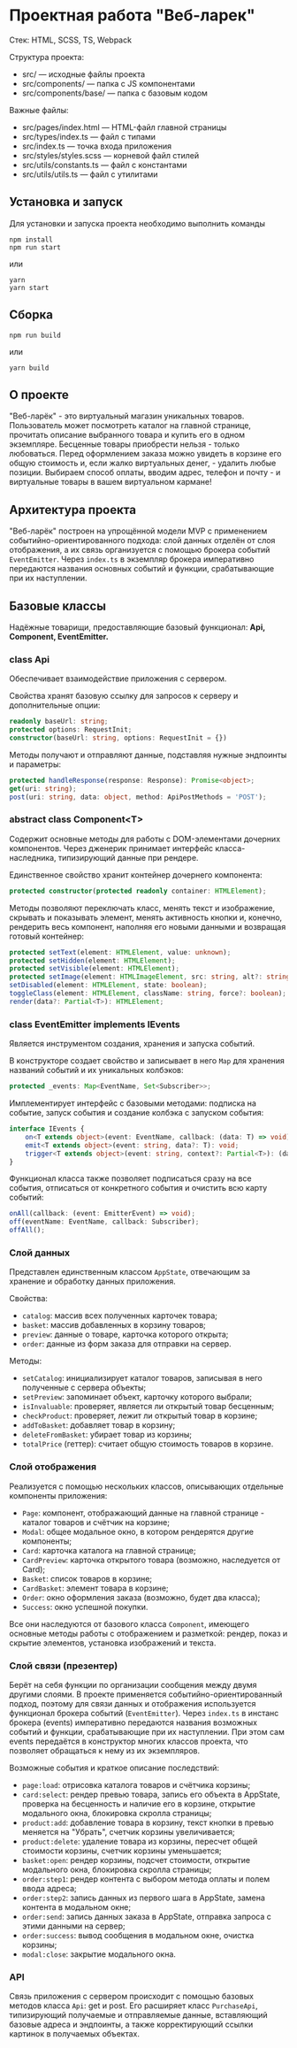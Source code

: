 # Проектная работа "Веб-ларек"

Стек: HTML, SCSS, TS, Webpack

Структура проекта:
- src/ — исходные файлы проекта
- src/components/ — папка с JS компонентами
- src/components/base/ — папка с базовым кодом

Важные файлы:
- src/pages/index.html — HTML-файл главной страницы
- src/types/index.ts — файл с типами
- src/index.ts — точка входа приложения
- src/styles/styles.scss — корневой файл стилей
- src/utils/constants.ts — файл с константами
- src/utils/utils.ts — файл с утилитами

## Установка и запуск
Для установки и запуска проекта необходимо выполнить команды

```
npm install
npm run start
```

или

```
yarn
yarn start
```
## Сборка

```
npm run build
```

или

```
yarn build
```

## О проекте

"Веб-ларёк" - это виртуальный магазин уникальных товаров. Пользователь может посмотреть каталог на главной странице, прочитать описание выбранного товара и купить его в одном экземпляре. Бесценные товары приобрести нельзя - только любоваться. Перед оформлением заказа можно увидеть в корзине его общую стоимость и, если жалко виртуальных денег, - удалить любые позиции. Выбираем способ оплаты, вводим адрес, телефон и почту - и виртуальные товары в вашем виртуальном кармане!

## Архитектура проекта

"Веб-ларёк" построен на упрощённой модели MVP с применением событийно-ориентированного подхода: слой данных отделён от слоя отображения, а их связь организуется с помощью брокера событий `EventEmitter`. Через `index.ts` в экземпляр брокера императивно передаются названия основных событий и функции, срабатывающие при их наступлении.

## Базовые классы

Надёжные товарищи, предоставляющие базовый функционал: **Api, Component, EventEmitter.**

### class Api
Обеспечивает взаимодействие приложения с сервером.

Свойства хранят базовую ссылку для запросов к серверу и дополнительные опции:
```typescript
readonly baseUrl: string;
protected options: RequestInit;
constructor(baseUrl: string, options: RequestInit = {})
```
Методы получают и отправляют данные, подставляя нужные эндпоинты и параметры:
```typescript
protected handleResponse(response: Response): Promise<object>;
get(uri: string);
post(uri: string, data: object, method: ApiPostMethods = 'POST');
```

### abstract class Component\<T\>
Содержит основные методы для работы с DOM-элементами дочерних компонентов. Через дженерик принимает интерфейс класса-наследника, типизирующий данные при рендере.

Единственное свойство хранит контейнер дочернего компонента:
```typescript
protected constructor(protected readonly container: HTMLElement);
```
Методы позволяют переключать класс, менять текст и изображение, скрывать и показывать элемент, менять активность кнопки и, конечно, рендерить весь компонент, наполняя его новыми данными и возвращая готовый контейнер:
```typescript
protected setText(element: HTMLElement, value: unknown);
protected setHidden(element: HTMLElement);
protected setVisible(element: HTMLElement);
protected setImage(element: HTMLImageElement, src: string, alt?: string);
setDisabled(element: HTMLElement, state: boolean);
toggleClass(element: HTMLElement, className: string, force?: boolean);
render(data?: Partial<T>): HTMLElement;
```

### class EventEmitter implements IEvents
Является инструментом создания, хранения и запуска событий.

В конструкторе создает свойство и записывает в него `Map` для хранения названий событий и их уникальных колбэков:
```typescript
protected _events: Map<EventName, Set<Subscriber>>;
```
Имплементирует интерфейс с базовыми методами: подписка на событие, запуск события и создание колбэка с запуском события:
```typescript
interface IEvents {
    on<T extends object>(event: EventName, callback: (data: T) => void): void;
    emit<T extends object>(event: string, data?: T): void;
    trigger<T extends object>(event: string, context?: Partial<T>): (data: T) => void;
}
```
Функционал класса также позволяет подписаться сразу на все события, отписаться от конкретного события и очистить всю карту событий:
```typescript
onAll(callback: (event: EmitterEvent) => void);
off(eventName: EventName, callback: Subscriber);
offAll();
```


### Слой данных

Представлен единственным классом `AppState`, отвечающим за хранение и обработку данных приложения.

Свойства:
- `catalog`: массив всех полученных карточек товара;
- `basket`: массив добавленных в корзину товаров;
- `preview`: данные о товаре, карточка которого открыта;
- `order`: данные из форм заказа для отправки на сервер.

Методы:
- `setCatalog`: инициализирует каталог товаров, записывая в него полученные с сервера объекты;
- `setPreview`: запоминает объект, карточку которого выбрали;
- `isInvaluable`: проверяет, является ли открытый товар бесценным;
- `checkProduct`: проверяет, лежит ли открытый товар в корзине;
- `addToBasket`: добавляет товар в корзину;
- `deleteFromBasket`: убирает товар из корзины;
- `totalPrice` (геттер): считает общую стоимость товаров в корзине.


### Слой отображения

Реализуется с помощью нескольких классов, описывающих отдельные компоненты приложения:

- `Page`: компонент, отображающий данные на главной странице - каталог товаров и счётчик на корзине;
- `Modal`: общее модальное окно, в котором рендерятся другие компоненты;
- `Card`: карточка каталога на главной странице;
- `CardPreview`: карточка открытого товара (возможно, наследуется от Card);
- `Basket`: список товаров в корзине;
- `CardBasket`: элемент товара в корзине;
- `Order`: окно оформления заказа (возможно, будет два класса);
- `Success`: окно успешной покупки.

Все они наследуются от базового класса `Component`, имеющего основные методы работы с отображением и разметкой: рендер, показ и скрытие элементов, установка изображений и текста.

### Слой связи (презентер)

Берёт на себя функции по организации сообщения между двумя другими слоями. В проекте применяется событийно-ориентированный подход, поэтому для связи данных и отображения используется функционал брокера событий (`EventEmitter`). Через `index.ts` в инстанс брокера (events) императивно передаются названия возможных событий и функции, срабатывающие при их наступлении. При этом сам events передаётся в конструктор многих классов проекта, что позволяет обращаться к нему из их экземпляров.

Возможные события и краткое описание последствий:

- `page:load`: отрисовка каталога товаров и счётчика корзины;
- `card:select`: рендер превью товара, запись его объекта в AppState, проверка на бесценность и наличие его в корзине, открытие модального окна, блокировка скролла страницы;
- `product:add`: добавление товара в корзину, текст кнопки в превью меняется на "Убрать", счетчик корзины увеличивается;
- `product:delete`: удаление товара из корзины, пересчет общей стоимости корзины, счетчик корзины уменьшается;
- `basket:open`: рендер корзины, подсчет стоимости, открытие модального окна, блокировка скролла страницы;
- `order:step1`: рендер контента с выбором метода оплаты и полем ввода адреса;
- `order:step2`: запись данных из первого шага в AppState, замена контента в модальном окне;
- `order:send`: запись данных заказа в AppState, отправка запроса с этими данными на сервер;
- `order:success`: вывод сообщения в модальном окне, очистка корзины;
- `modal:close`: закрытие модального окна.

### API

Связь приложения с сервером происходит с помощью базовых методов класса `Api`: get и post. Его расширяет класс `PurchaseApi`, типизирующий получаемые и отправляемые данные, вставляющий базовые адреса и эндпоинты, а также корректирующий ссылки картинок в получаемых объектах.